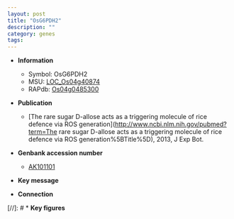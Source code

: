 ```yaml
---
layout: post
title: "OsG6PDH2"
description: ""
category: genes
tags: 
---
```


* **Information**  
    + Symbol: OsG6PDH2  
    + MSU: [LOC_Os04g40874](http://rice.plantbiology.msu.edu/cgi-bin/ORF_infopage.cgi?orf=LOC_Os04g40874)  
    + RAPdb: [Os04g0485300](http://rapdb.dna.affrc.go.jp/viewer/gbrowse_details/irgsp1?name=Os04g0485300)  

* **Publication**  
    + [The rare sugar D-allose acts as a triggering molecule of rice defence via ROS generation](http://www.ncbi.nlm.nih.gov/pubmed?term=The rare sugar D-allose acts as a triggering molecule of rice defence via ROS generation%5BTitle%5D), 2013, J Exp Bot.

* **Genbank accession number**  
    + [AK101101](http://www.ncbi.nlm.nih.gov/nuccore/AK101101)

* **Key message**  

* **Connection**  

[//]: # * **Key figures**  


